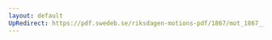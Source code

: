 ```yaml
---
layout: default
UpRedirect: https://pdf.swedeb.se/riksdagen-motions-pdf/1867/mot_1867__fk__00081/mot_1867__fk__00081_003.pdf
---
```

